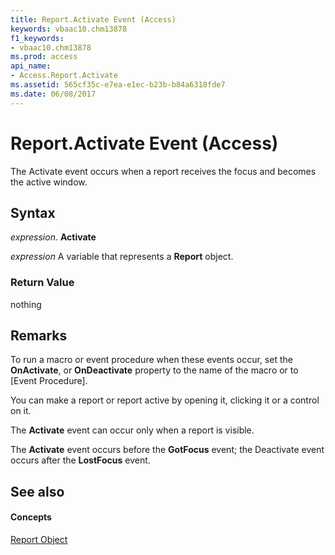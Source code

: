 ```yaml
---
title: Report.Activate Event (Access)
keywords: vbaac10.chm13878
f1_keywords:
- vbaac10.chm13878
ms.prod: access
api_name:
- Access.Report.Activate
ms.assetid: 565cf35c-e7ea-e1ec-b23b-b84a6318fde7
ms.date: 06/08/2017
---
```



# Report.Activate Event (Access)

The Activate event occurs when a report receives the focus and becomes the active window.


## Syntax

 _expression_. **Activate**

 _expression_ A variable that represents a **Report** object.


### Return Value

nothing


## Remarks

To run a macro or event procedure when these events occur, set the  **OnActivate**, or **OnDeactivate** property to the name of the macro or to [Event Procedure].

You can make a report or report active by opening it, clicking it or a control on it.

The  **Activate** event can occur only when a report is visible.

The  **Activate** event occurs before the **GotFocus** event; the Deactivate event occurs after the **LostFocus** event.


## See also


#### Concepts


[Report Object](report-object-access.md)

